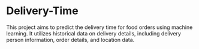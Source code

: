 # Delivery-Time
This project aims to predict the delivery time for food orders using machine learning. It utilizes historical data on delivery details, including delivery person information, order details, and location data. 
